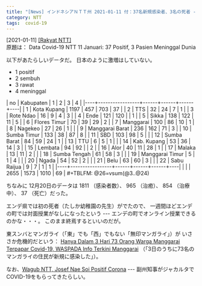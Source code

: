 ```yaml
---
title: "[News] インドネシアＮＴＴ州 2021-01-11 付：37名新規感染者、3名の死者 ---「大流行」ではないようだ"
category: NTT
tags:  covid-19
---
```


[2021-01-11] [[Rakyat NTT]](https://rakyatntt|com/data-covid-19-ntt-11-januari-37-positif-3-pasien-meninggal-dunia/)  
 原題は：
Data Covid-19 NTT 11 Januari: 37 Positif, 3 Pasien Meninggal Dunia

 以下があたらしいデータだ。
日本のように激増はしていない。

- 1 positif
- 2 sembuh
- 3 rawat
- 4 meninggal

| no | Kabupaten       |    1 |    2 |    3 |  4 |
|----+-----------------+------+------+------+----|
|  1 | Kota Kupang     | 1197 |  457 |  703 | 37 |
|  2 | TTS             |   32 |   24 |    7 |  1 |
|  3 | Rote Ndao       |   16 |    9 |    4 |  3 |
|  4 | Ende            |  121 |  120 |      |  1 |
|  5 | Sikka           |  138 |  122 |   11 |  5 |
|  6 | Flores Timur    |   70 |   39 |   29 |  2 |
|  7 | Manggarai       |  100 |   86 |   10 |  1 |
|  8 | Nagekeo         |   27 |   26 |    1 |    |
|  9 | Manggarai Barat |  236 |  162 |   71 |  3 |
| 10 | Sumba Timur     |  133 |   38 |   87 |  8 |
| 11 | SBD             |  103 |   98 |    5 |    |
| 12 | Sumba Barat     |   84 |   59 |   24 |  1 |
| 13 | TTU             |    6 |    5 |    1 |    |
| 14 | Kab. Kupang     |   53 |   36 |   14 |  3 |
| 15 | Lembata         |   94 |   92 |      |  2 |
| 16 | Alor            |   40 |   11 |   28 |  1 |
| 17 | Malaka          |   13 |   11 |    2 |    |
| 18 | Sumba Tengah    |   61 |   58 |    3 |    |
| 19 | Manggarai Timur |    5 |    1 |    4 |    |
| 20 | Ngada           |   54 |   52 |    2 |    |
| 21 | Belu            |   63 |   60 |    3 |    |
| 22 | Sabu Raijua     |    9 |    7 |    1 |  1 |
|----+-----------------+------+------+------+----|
|    |                 | 2655 | 1573 | 1010 | 69 |
#+TBLFM: @26=vsum(@3..@24)

 ちなみに 12月20日のデータは 1811 （感染者数）、
965 （治癒）、 854 （治療中）、 37 （死亡）だった。

 エンデ県では初の死者（たしか幼稚園の先生）がでたので、
一週間ほどエンデの町では対面授業がなしになったという ---
エンデの町でオンライン授業できるのかな・・・。
このまま終焉するといいのだが。

 東スンバとマンガライ（「東」でも「西」でもない「無印マンガライ」）が
いささか危機的だという：
[Hanya Dalam 3 Hari 73 Orang Warga Manggarai Terpapar Covid-19, WASPADA Info Terkini Manggarai](https://kupang.tribunnews.com/2021/01/09/hanya-dalam-3-hari-73-orang-warga-manggarai-terpapar-covid-19-waspada-info-terkini-manggarai)
（「3日のうちに73名のマンガライの住民が新規に感染した」）。

 なお、[Wagub NTT, Josef Nae Soi Positif Corona](https://kupang.tribunnews.com/2021/01/11/wagub-ntt-josef-nae-soi-positif-corona) ---
副州知事がジャカルタでCOVID-19をもらってきたらしい。


